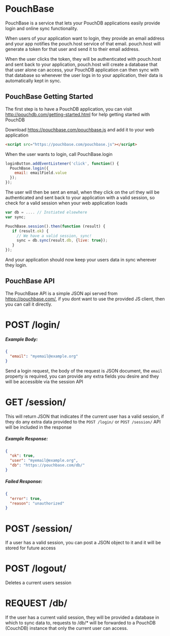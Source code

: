 PouchBase
=========

PouchBase is a service that lets your PouchDB applications easily provide login
and online sync functionality.

When users of your application want to login, they provide an email address and
your app notifies the pouch.host service of that email. pouch.host will generate
a token for that user and send it to their email address.

When the user clicks the token, they will be authenticated with pouch.host and sent
back to your application, pouch.host will create a database that that user alone
can access, your PouchDB application can then sync with that database so
whenever the user logs in to your application, their data is automatically
kept in sync.


PouchBase Getting Started
-------------------------

The first step is to have a PouchDB application, you can visit
http://pouchdb.com/getting-started.html for help getting started with PouchDB

Download https://pouchbase.com/pouchbase.js and
add it to your web application

```html
<script src="https://pouchbase.com/pouchbase.js"></script>
```

When the user wants to login, call PouchBase.login

```javascript
loginButton.addEventListener('click', function() {
  PouchBase.login({
    email: emailField.value
  });
});
```

The user will then be sent an email, when they click on the url they will be
authenticated and sent back to your application with a valid session, so check
for a valid session when your web application loads

```javascript
var db = .... // Instiated elsewhere
var sync;

PouchBase.session().then(function (result) {
   if (result.ok) {
     // We have a valid session, sync!
     sync = db.sync(result.db, {live: true});
   }
});
```

And your application should now keep your users data in sync wherever they
login.

PouchBase API
-------------

The PouchBase API is a simple JSON api served from https://pouchbase.com/, if
you dont want to use the provided JS client, then you can call it directly.

# POST /login/

##### Example Body:

```json
{
  "email": "myemail@example.org"
}
```

Send a login request, the body of the request is JSON document, the `email` property
is required, you can provide any extra fields you desire and they will be accessible
via the session API

# GET /session/

This will return JSON that indicates if the current user has a valid session, if
they do any extra data provided to the `POST /login/` or `POST /session/` API will
be included in the response

##### Example Response:

```json
{
  "ok": true,
  "user": "myemail@example.org",
  "db": "https://pouchbase.com/db/"
}
```

##### Failed Response:

```json
{
  "error": true,
  "reason": "unauthorized"
}
```

# POST /session/

If a user has a valid session, you can post a JSON object to it and it will be
stored for future access

# POST /logout/

Deletes a current users session

# REQUEST /db/

If the user has a current valid session, they will be provided a database in which
to sync data to, requests to /db/* will be forwarded to a PouchDB (CouchDB) instance
that only the current user can access.
